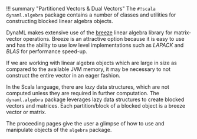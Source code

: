 !!! summary "Partitioned Vectors & Dual Vectors"
    The `#!scala dynaml.algebra` package contains a number of classes and utilities
    for constructing blocked linear algebra objects.


DynaML makes extensive use of the [breeze](https://github.com/scalanlp/breeze) linear algebra library for matrix-vector
operations. Breeze is an attractive option because it is easy to use and has the ability to use low level implementations
such as _LAPACK_ and _BLAS_ for performance speed-up.

If we are working with linear algebra objects which are large in size as compared to the available JVM memory, it may be necessary
to not construct the entire vector in an eager fashion.

In the Scala language, there are _lazy_ data structures, which are not computed unless they are required in further
computation. The `dynaml.algebra` package leverages lazy data structures to create blocked vectors and matrices.
Each partition/block of a blocked object is a breeze vector or matrix.

The proceeding pages give the user a glimpse of how to use and manipulate objects of the `algebra` package.
